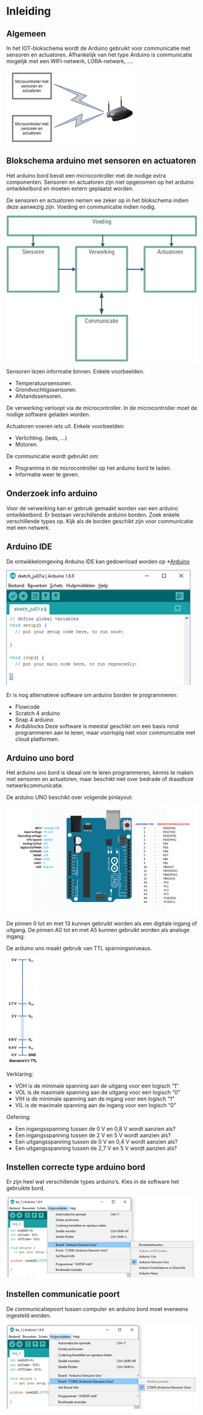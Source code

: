# Inleiding
## Algemeen

In het IOT-blokschema wordt de Arduino gebruikt voor communicatie met sensoren en actuatoren. Afhankelijk van het type Arduino is communicatie mogelijk met een WIFI-netwerk, LORA-netwerk, ….

![Arduino met wifi communicatie](./assets/afbeeldingen/arduinoIOTInleiding.png)

## Blokschema arduino met sensoren en actuatoren

Het arduino bord bevat een microcontroller met de nodige extra componenten. Sensoren en actuatoren zijn niet opgenomen op het arduino ontwikkelbord en moeten extern geplaatst worden.

De sensoren en actuatoren nemen we zeker op in het blokschema indien deze aanwezig zijn. Voeding en communicatie indien nodig.

![Blokschema](./assets/afbeeldingen/Blokschema.png)


Sensoren lezen informatie binnen. Enkele voorbeelden.

* Temperatuursensoren.
* Grondvochtigssensoren.
* Afstandssensoren.

De verwerking verloopt via de microcontroller. In de microcontroller moet de nodige software geladen worden.

Actuatoren voeren iets uit. Enkele voorbeelden:

* Verlichting. (leds, ...)
* Motoren.

De communicatie wordt gebruikt om:

* Programma in de microcontroller op het arduino bord te laden.
* Informatie weer te geven.

## Onderzoek info arduino

Voor de verwerking kan er gebruik gemaakt worden van een arduino ontwikkelbord.  Er bestaan verschillende arduino borden. Zoek enkele verschillende types op. Kijk als de borden geschikt zijn voor communicatie met een netwerk.

## Arduino IDE

De ontwikkelomgeving Arduino IDE kan gedownload worden op *[Arduino](https://www.arduino.cc/)

![Arduino IDE](./assets/afbeeldingen/arduinoIDE.png)

Er is nog alternatieve software om arduino borden te programmeren:
* Flowcode
* Scratch 4 arduino
* Snap 4 arduino
* Ardublocks
Deze software is meestal geschikt om een basis rond programmeren aan te leren, maar voorlopig niet voor communicatie met cloud platformen.

## Arduino uno bord

Het arduino uno bord is ideaal om te leren programmeren, kennis te maken met sensoren en actuatoren, maar beschikt niet over bedrade of draadloze netwerkcommunicatie. 

De arduino UNO beschikt over volgende pinlayout:

![Arduino UNO pinlayout](./assets/afbeeldingen/arduinoUNOPinlayout.png)

De pinnen 0 tot en met 13 kunnen gebruikt worden als een digitale ingang of uitgang.
De pinnen A0 tot en met A5 kunnen gebruikt worden als analoge ingang.

De arduino uno maakt gebruik van TTL spanningsniveaus. 

![TTL spanningsniveau's](./assets/afbeeldingen/TTL.png)

Verklaring:
* VOH is de minimale spanning aan de uitgang voor een logisch “1”
* VOL is de maximale spanning aan de uitgang voor een logisch “0”
* VIH is de minimale spanning aan de ingang voor een logisch “1”
* VIL is de maximale spanning aan de ingang voor een logisch “0”

Oefening:

* Een ingangsspanning tussen de 0 V en 0,8 V wordt aanzien als? 	
* Een ingangsspanning tussen de 2 V en 5 V wordt aanzien als?	
* Een uitgangsspanning tussen de 0 V en 0,4 V wordt aanzien als? 	
* Een uitgangsspanning tussen de 2,7 V en 5 V wordt aanzien als? 	

## Instellen correcte type arduino bord

Er zijn heel wat verschillende types arduino’s. Kies in de software het gebruikte bord.

![Kiezen correct arduino bord](./assets/afbeeldingen/arduinoBord.png)

## Instellen communicatie poort

De communicatiepoort tussen computer en arduino bord moet eveneens ingesteld worden.

![Kiezen correcte communicatiepoort](./assets/afbeeldingen/arduinoCommunicatie.png)

